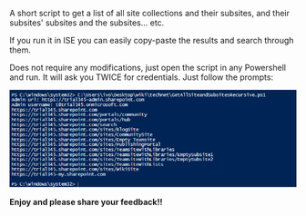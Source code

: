 A short script to get a list of all site collections and their subsites, and their subsites' subsites and the subsites... etc.

 

If you run it in ISE you can easily copy-paste the results and search through them.

Does not require any modifications, just open the script in any Powershell and run. It will ask you TWICE for credentials. Just follow the prompts:

 <img src="../Get all site collections and their subsites/GetAllSitesandSubsites.PNG">

**Enjoy and please share your feedback!!**
